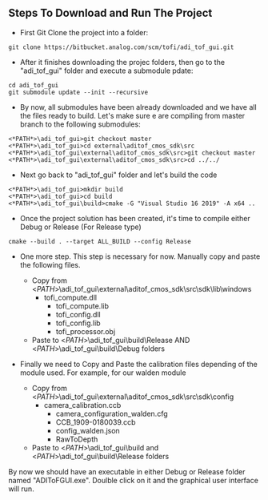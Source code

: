 ## Steps To Download and Run The Project

* First Git Clone the project into a folder:
```
git clone https://bitbucket.analog.com/scm/tofi/adi_tof_gui.git
```
* After it finishes downloading the projec folders, then go to the "adi_tof_gui" folder and execute a submodule pdate:
```
cd adi_tof_gui
git submodule update --init --recursive
```
* By now, all submodules have been already downloaded and we have all the files ready to build. Let's make sure e are compiling from master branch to the following submodules:

```
<*PATH*>\adi_tof_gui>git checkout master
<*PATH*>\adi_tof_gui>cd external\aditof_cmos_sdk\src
<*PATH*>\adi_tof_gui\external\aditof_cmos_sdk\src>git checkout master
<*PATH*>\adi_tof_gui\external\aditof_cmos_sdk\src>cd ../../
```
* Next go back to "adi_tof_gui" folder and let's build the code
```
<*PATH*>\adi_tof_gui>mkdir build
<*PATH*>\adi_tof_gui>cd build
<*PATH*>\adi_tof_gui\build>cmake -G "Visual Studio 16 2019" -A x64 ..
```
* Once the project solution has been created, it's time to compile either Debug or Release
(For Release type)
```
cmake --build . --target ALL_BUILD --config Release
```
* One more step. This step is necessary for now. Manually copy and paste the following files.
   * Copy from <*PATH*>\adi_tof_gui\external\aditof_cmos_sdk\src\sdk\lib\windows
     * tofi_compute.dll
        * tofi_compute.lib
        * tofi_config.dll
        * tofi_config.lib
        * tofi_processor.obj
   * Paste to <*PATH*>\adi_tof_gui\build\Release AND <*PATH*>\adi_tof_gui\build\Debug folders

* Finally we need to Copy and Paste the calibration files depending of the module used. For example, for our walden module
   * Copy from <*PATH*>\adi_tof_gui\external\aditof_cmos_sdk\src\sdk\config
     * camera_calibration.ccb
        * camera_configuration_walden.cfg
        * CCB_1909-0180039.ccb
        * config_walden.json
        * RawToDepth
   * Paste to <*PATH*>\adi_tof_gui\build and <*PATH*>\adi_tof_gui\build\Release folders

By now we should have an executable in either Debug or Release folder named "ADIToFGUI.exe". Doulble click on it and the graphical user interface will run.

